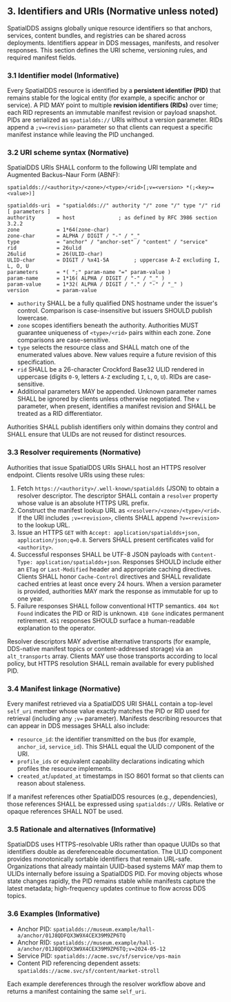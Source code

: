 ## **3. Identifiers and URIs (Normative unless noted)**

SpatialDDS assigns globally unique resource identifiers so that anchors, services, content bundles, and registries can be shared
across deployments. Identifiers appear in DDS messages, manifests, and resolver responses. This section defines the URI scheme,
versioning rules, and required manifest fields.

### **3.1 Identifier model (Informative)**

Every SpatialDDS resource is identified by a **persistent identifier (PID)** that remains stable for the logical entity (for
example, a specific anchor or service). A PID MAY point to multiple **revision identifiers (RIDs)** over time; each RID represents
an immutable manifest revision or payload snapshot. PIDs are serialized as `spatialdds://` URIs without a version parameter.
RIDs append a `;v=<revision>` parameter so that clients can request a specific manifest instance while leaving the PID unchanged.

### **3.2 URI scheme syntax (Normative)**

SpatialDDS URIs SHALL conform to the following URI template and Augmented Backus–Naur Form (ABNF):

```
spatialdds://<authority>/<zone>/<type>/<rid>[;v=<version> *(;<key>=<value>)]
```

```
spatialdds-uri  = "spatialdds://" authority "/" zone "/" type "/" rid [ parameters ]
authority       = host              ; as defined by RFC 3986 section 3.2.2
zone            = 1*64(zone-char)
zone-char       = ALPHA / DIGIT / "-" / "_"
type            = "anchor" / "anchor-set" / "content" / "service"
rid             = 26ulid
26ulid          = 26(ULID-char)
ULID-char       = DIGIT / %x41-5A        ; uppercase A-Z excluding I, L, O, U
parameters      = *( ";" param-name "=" param-value )
param-name      = 1*16( ALPHA / DIGIT / "-" / "_" )
param-value     = 1*32( ALPHA / DIGIT / "." / "-" / "_" )
version         = param-value
```

* `authority` SHALL be a fully qualified DNS hostname under the issuer's control. Comparison is case-insensitive but issuers
  SHOULD publish lowercase.
* `zone` scopes identifiers beneath the authority. Authorities MUST guarantee uniqueness of `<type>/<rid>` pairs within each
  zone. Zone comparisons are case-sensitive.
* `type` selects the resource class and SHALL match one of the enumerated values above. New values require a future revision of
  this specification.
* `rid` SHALL be a 26-character Crockford Base32 ULID rendered in uppercase (digits `0-9`, letters `A-Z` excluding `I`, `L`,
  `O`, `U`). RIDs are case-sensitive.
* Additional parameters MAY be appended. Unknown parameter names SHALL be ignored by clients unless otherwise negotiated. The
  `v` parameter, when present, identifies a manifest revision and SHALL be treated as a RID differentiator.

Authorities SHALL publish identifiers only within domains they control and SHALL ensure that ULIDs are not reused for distinct
resources.

### **3.3 Resolver requirements (Normative)**

Authorities that issue SpatialDDS URIs SHALL host an HTTPS resolver endpoint. Clients resolve URIs using these rules:

1. Fetch `https://<authority>/.well-known/spatialdds` (JSON) to obtain a resolver descriptor. The descriptor SHALL contain a
   `resolver` property whose value is an absolute HTTPS URL prefix.
2. Construct the manifest lookup URL as `<resolver>/<zone>/<type>/<rid>`. If the URI includes `;v=<revision>`, clients SHALL
   append `?v=<revision>` to the lookup URL.
3. Issue an HTTPS `GET` with `Accept: application/spatialdds+json, application/json;q=0.8`. Servers SHALL present certificates
   valid for `<authority>`.
4. Successful responses SHALL be UTF-8 JSON payloads with `Content-Type: application/spatialdds+json`. Responses SHOULD include
   either an `ETag` or `Last-Modified` header and appropriate caching directives. Clients SHALL honor `Cache-Control` directives
   and SHALL revalidate cached entries at least once every 24 hours. When a version parameter is provided, authorities MAY mark
   the response as immutable for up to one year.
5. Failure responses SHALL follow conventional HTTP semantics. `404 Not Found` indicates the PID or RID is unknown. `410 Gone`
   indicates permanent retirement. `451` responses SHOULD surface a human-readable explanation to the operator.

Resolver descriptors MAY advertise alternative transports (for example, DDS-native manifest topics or content-addressed storage)
via an `alt_transports` array. Clients MAY use those transports according to local policy, but HTTPS resolution SHALL remain
available for every published PID.

### **3.4 Manifest linkage (Normative)**

Every manifest retrieved via a SpatialDDS URI SHALL contain a top-level `self_uri` member whose value exactly matches the PID or
RID used for retrieval (including any `;v=` parameter). Manifests describing resources that can appear in DDS messages SHALL also
include:

* `resource_id`: the identifier transmitted on the bus (for example, `anchor_id`, `service_id`). This SHALL equal the ULID
  component of the URI.
* `profile_ids` or equivalent capability declarations indicating which profiles the resource implements.
* `created_at`/`updated_at` timestamps in ISO 8601 format so that clients can reason about staleness.

If a manifest references other SpatialDDS resources (e.g., dependencies), those references SHALL be expressed using
`spatialdds://` URIs. Relative or opaque references SHALL NOT be used.

### **3.5 Rationale and alternatives (Informative)**

SpatialDDS uses HTTPS-resolvable URIs rather than opaque UUIDs so that identifiers double as dereferenceable documentation. The
ULID component provides monotonically sortable identifiers that remain URL-safe. Organizations that already maintain UUID-based
systems MAY map them to ULIDs internally before issuing a SpatialDDS PID. For moving objects whose state changes rapidly, the PID
remains stable while manifests capture the latest metadata; high-frequency updates continue to flow across DDS topics.

### **3.6 Examples (Informative)**

* Anchor PID: `spatialdds://museum.example/hall-a/anchor/01J8QDFQX3W9X4CEX39M9ZP6TQ`
* Anchor RID: `spatialdds://museum.example/hall-a/anchor/01J8QDFQX3W9X4CEX39M9ZP6TQ;v=2024-05-12`
* Service PID: `spatialdds://acme.svc/sf/service/vps-main`
* Content PID referencing dependent assets: `spatialdds://acme.svc/sf/content/market-stroll`

Each example dereferences through the resolver workflow above and returns a manifest containing the same `self_uri`.

